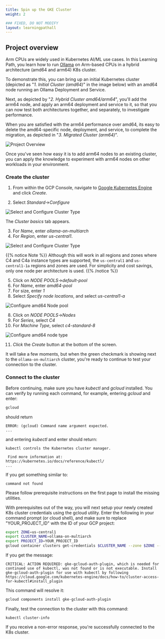 ```yaml
---
title: Spin up the GKE Cluster
weight: 2

### FIXED, DO NOT MODIFY
layout: learningpathall
---
```


## Project overview

Arm CPUs are widely used in Kubernetes AI/ML use cases. In this Learning Path, you learn how to run [Ollama](https://ollama.com/) on Arm-based CPUs in a hybrid architecture (amd64 and arm64) K8s cluster.

To demonstrate this, you can bring up an initial Kubernetes cluster (depicted as "*1. Initial Cluster (amd64)*" in the image below) with an amd64 node running an Ollama Deployment and Service.

Next, as depicted by "*2. Hybrid Cluster amd64/arm64*", you'll add the arm64 node, and apply an arm64 deployment and service to it, so that you can now test both architectures together, and separately, to investigate performance. 

When you are satisfied with the arm64 performance over amd64, its easy to delete the amd64-specific node, deployment, and service, to complete the migration, as depicted in "*3. Migrated Cluster (arm64)*".

![Project Overview](images/general_flow.png)

Once you've seen how easy it is to add arm64 nodes to an existing cluster, you can apply the knowledge to experiment with arm64 nodes on other workloads in your environment.
 
### Create the cluster

1. From within the GCP Console, navigate to [Google Kubernetes Engine](https://console.cloud.google.com/kubernetes/list/overview) and click *Create*.

2. Select *Standard*->*Configure*

![Select and Configure Cluster Type](images/select_standard.png)

The *Cluster basics* tab appears.

3. For *Name*, enter *ollama-on-multiarch*
4. For *Region*, enter *us-central1*.

![Select and Configure Cluster Type](images/cluster_basics.png)

{{% notice Note %}}
Although this will work in all regions and zones where C4 and C4a instance types are supported, the `us-central1` and `us-central1-1a` regions and zones are used. For simplicity and cost savings, only one node per architecture is used. 
{{% /notice %}}

5. Click on *NODE POOLS*->*default-pool*
6. For *Name*, enter *amd64-pool*
7. For size, enter *1*
8. Select *Specify node locations*, and select *us-central1-a*

![Configure amd64 Node pool](images/x86-node-pool.png)


8. Click on *NODE POOLS*->*Nodes*
9. For *Series*, select *C4*
10. For *Machine Type*, select *c4-standard-8*

![Configure amd64 node type](images/configure-x86-note-type.png)

11. *Click* the *Create* button at the bottom of the screen.

It will take a few moments, but when the green checkmark is showing next to the `ollama-on-multiarch` cluster, you're ready to continue to test your connection to the cluster.

### Connect to the cluster

Before continuing, make sure you have *kubectl* and *gcloud* installed.  You can verify by running each command, for example, entering *gcloud* and enter:

```bash
gcloud
```
should return
```output
ERROR: (gcloud) Command name argument expected.
... 
```
and entering *kubectl* and enter should return:

```output
kubectl controls the Kubernetes cluster manager.

 Find more information at: https://kubernetes.io/docs/reference/kubectl/
...
```
If you get something similar to:

```output
command not found
```

Please follow prerequisite instructions on the first page to install the missing utilities.

With prerequisites out of the way, you will next setup your newly created K8s cluster credentials using the gcloud utility.  Enter the following in your command prompt (or cloud shell), and make sure to replace "YOUR_PROJECT_ID" with the ID of your GCP project:

```bash
export ZONE=us-central1
export CLUSTER_NAME=ollama-on-multiarch
export PROJECT_ID=YOUR_PROJECT_ID
gcloud container clusters get-credentials $CLUSTER_NAME --zone $ZONE --project $PROJECT_ID
```

If you get the message:

```output
CRITICAL: ACTION REQUIRED: gke-gcloud-auth-plugin, which is needed for continued use of kubectl, was not found or is not executable. Install gke-gcloud-auth-plugin for use with kubectl by following https://cloud.google.com/kubernetes-engine/docs/how-to/cluster-access-for-kubectl#install_plugin
```
This command will resolve it:

```bash
gcloud components install gke-gcloud-auth-plugin
```

Finally, test the connection to the cluster with this command:

```commandline
kubectl cluster-info
```

If you receive a non-error response, you're successfully connected to the K8s cluster.